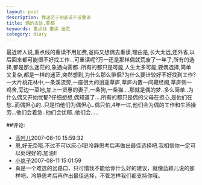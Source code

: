 ```yaml
---
layout: post
description: 我迷茫于到底该不该重读
title: 偶的去处,雾都 
keywords: 重点线 重读 迷茫 
category: diary
---
```

最近听人说,重点线的重读不用加费,爸妈又想偶去重读,理由是,长大太远,还外省,以后回来都可能很不好找工作...可重读呢?万一还是那样偶就荒废了一年了,所有的选择,都是那么迷茫的,象通向雾都..所有的都只是可能,人生太多可能,要偶选择,简单又复杂,都是一样的迷茫,突然想到,为什么那么徘徊?为什么要计较好不好找到工作?一大片桃花林中,一条溪流旁,一座很大的逍遥草庐,草庐内置一间藏经阁,草庐侧一鸡舍,旁边一菜地,加上一贤惠的妻子,一条狗,一条猫....那就是偶的梦..多么简单..为什么偶又开始忧郁?仔细想想,偶知道了....所有的都只是偶的父母在担心,是他们在愁..而偶担心的..只是怕他们为偶但心..偶只怕,4年一过,他们会为偶的工作和生活操劳...他们会着急..他们会忧郁..他们会.....   


##评论:
- [蓝吟儿](http://user.qzone.qq.com/530263866)<time>2007-08-10 15:59:32</time> 
- 恩,好无奈哦.不过不可以灰心哦!冷静思考后再做出最佳选择吧.我相信你一定可以处理好的.加油!! 
- [小岚子](http://user.qzone.qq.com/347123766)<time>2007-08-11 15:01:59</time> 
- 真是一个难选的岔路口，只可惜我不能给你什么好的建议，就像蓝颖儿说的那样吧，冷静思考后再作出最佳选择，不管怎样我们都支持你哦。
